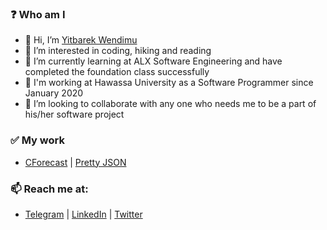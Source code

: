 
### ❓ Who am I
- 👋 Hi, I’m [Yitbarek Wendimu](https://www.linkedin.com/in/yitbewendimu)
- 👀 I’m interested in coding, hiking and reading
- 🌱 I’m currently learning at ALX Software Engineering and have completed the foundation class successfully
- 💼 I'm working at Hawassa University as a Software Programmer since January 2020
- 💞️ I’m looking to collaborate with any one who needs me to be a part of his/her software project
### ✅ My work
- [CForecast](https://github.com/yitbehisbro/CForecast) | [Pretty JSON](https://github.com/yitbehisbro/pretty_json)
### 📫 Reach me at:   
- [Telegram](https://t.me/isYitbe) | [LinkedIn](https://www.linkedin.com/in/yitbewendimu) | [Twitter](https://twitter.com/WendimuYitbarek)

<!---
yitbehisbro/yitbehisbro is a ✨ special ✨ repository because its `README.md` (this file) appears on your GitHub profile.
You can click the Preview link to take a look at your changes.
--->
